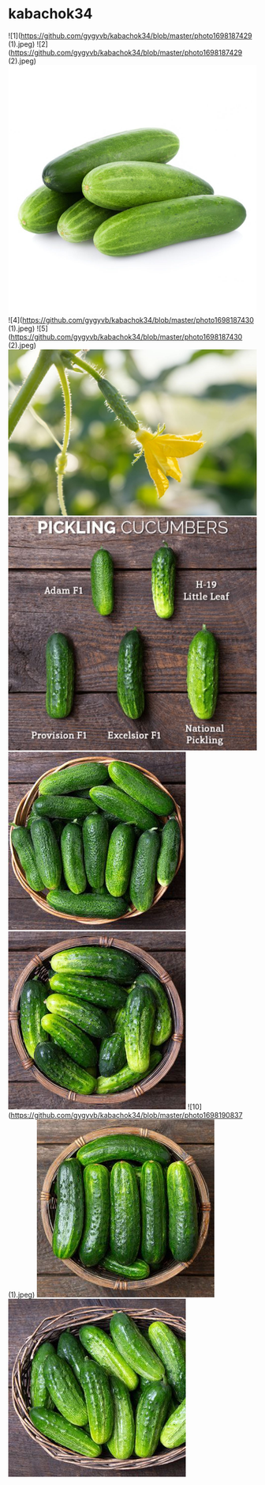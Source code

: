 # kabachok34
![1](https://github.com/gygyvb/kabachok34/blob/master/photo1698187429 (1).jpeg)
![2](https://github.com/gygyvb/kabachok34/blob/master/photo1698187429 (2).jpeg)
![3](https://github.com/gygyvb/kabachok34/blob/master/photo1698187429.jpeg)
![4](https://github.com/gygyvb/kabachok34/blob/master/photo1698187430 (1).jpeg)
![5](https://github.com/gygyvb/kabachok34/blob/master/photo1698187430 (2).jpeg)
![6](https://github.com/gygyvb/kabachok34/blob/master/photo1698187430.jpeg)
![7](https://github.com/gygyvb/kabachok34/blob/master/photo1698189113.jpeg)
![8](https://github.com/gygyvb/kabachok34/blob/master/photo1698190141.jpeg)
![9](https://github.com/gygyvb/kabachok34/blob/master/photo1698190780.jpeg)
![10](https://github.com/gygyvb/kabachok34/blob/master/photo1698190837 (1).jpeg)
![11](https://github.com/gygyvb/kabachok34/blob/master/photo1698190910.jpeg)
![11](https://github.com/gygyvb/kabachok34/blob/master/photo1698190923.jpeg)
